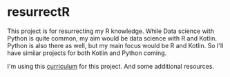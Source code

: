 # resurrectR

This project is for resurrecting my R knowledge. While Data science with Python is quite common, my aim would be data science with R and Kotlin. Python is also there as well, but my main focus would be R and Kotlin. So I'll have similar projects for both Kotlin and Python coming.

I'm using this [curriculum](https://dcl-2017-04.github.io/curriculum/upcoming.html) for this project. And some additional resources.